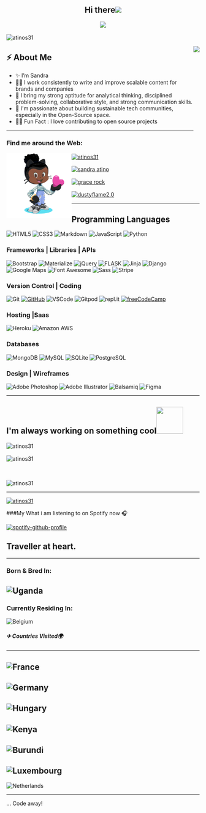 
<h2 align="center">Hi there<img src = "https://raw.githubusercontent.com/MartinHeinz/MartinHeinz/master/wave.gif" width = 30px></h2>

<!-- Animation Typing -->

<p align="center">
  <a href="https://github.com/DenverCoder1/readme-typing-svg"><img src="https://readme-typing-svg.herokuapp.com?font=Fira+Code&pause=1100&width=500&lines=I'm+Sandra+Atino.;I'm+a+Full+Stack+Developer,+tech+fanatic;"></a>
</p>

<!-- Animation Typing: END -->

<!-- Profile Views -->

<p align="left">
  <img src="https://komarev.com/ghpvc/?username=atinos31&label=Profile%20views&color=0e75b6&style=flat" alt="atinos31" />
</p>

<!-- Profile Views: END -->

<!--Image Gif-->
<img  src="https://user-images.githubusercontent.com/105108549/190127191-945c97b4-f2e8-47fe-b1da-ff678d31c0ed.gif" height="290px" align="right" />

<!-- About me section -->

<h2>⚡️ About Me</h2>

<ul>
  <li>✨ I’m Sandra </li>
  
  <li>👨‍💻 I work consistently to write and improve scalable content for brands and companies</li>
  
  <li>🔭  I bring my strong aptitude for analytical thinking, disciplined problem-solving, collaborative style, and strong communication skills.</a>
  
  <li>💬 I'm passionate about building sustainable tech communities, especially in the Open-Source space.</li>
  
  <li>🎉🌱 Fun Fact : I love contributing to open source projects</li>
</ul>

<!-- About me section: END -->

--------------------------

<h3 align="left">Find me around the Web:</h3>

<a href="https://github.com/Atinos31"><img align="left" width="170" height="170" src="Sandra-octocat-rotating.gif"></a>

<p align="left">
<a href="https://twitter.com/atinos31" target="blank"><img align="center" src="https://raw.githubusercontent.com/rahuldkjain/github-profile-readme-generator/master/src/images/icons/Social/twitter.svg" alt="atinos31" height="30" width="40" /></a></p>
<p><a href="https://www.linkedin.com/in/sandra-atino-459a231a9/" target="blank"><img align="center" src="https://raw.githubusercontent.com/rahuldkjain/github-profile-readme-generator/master/src/images/icons/Social/linked-in-alt.svg" alt="sandra atino" height="30" width="40" /></a></p>
<p><a href="https://fb.com/grace rock" target="blank"><img align="center" src="https://raw.githubusercontent.com/rahuldkjain/github-profile-readme-generator/master/src/images/icons/Social/facebook.svg" alt="grace rock" height="30" width="40" /></a></p
<p><a href="https://instagram.com/dustyflame2.0" target="blank"><img align="center" src="https://raw.githubusercontent.com/rahuldkjain/github-profile-readme-generator/master/src/images/icons/Social/instagram.svg" alt="dustyflame2.0" height="30" width="40" /></a></p>

------------------------------



 
## Programming Languages

![HTML5](https://img.shields.io/badge/HTML5%20-%23E34F26.svg?&style=for-the-badge&logo=HTML5&logoColor=FFFFFF)
![CSS3](https://img.shields.io/badge/CSS3%20-%231572B6.svg?&style=for-the-badge&logo=CSS3&logoColor=FFFFFF)
![Markdown](https://img.shields.io/badge/Markdown%20-%23000000.svg?&style=for-the-badge&logo=Markdown&logoColor=FFFFFF)
![JavaScript](https://img.shields.io/badge/JavaScript%20-%23323330.svg?&style=for-the-badge&logo=JavaScript&logoColor=F1BE32)
![Python](https://img.shields.io/badge/Python%20-%23004D7A.svg?&style=for-the-badge&logo=python&logoColor=ffdf76)


### Frameworks | Libraries | APIs
![Bootstrap](https://img.shields.io/badge/Bootstrap%20-%23563D7C.svg?&style=for-the-badge&logo=Bootstrap&logoColor=FFFFFF)
![Materialize](https://img.shields.io/badge/Materialize%20-%23EE6E73.svg?&style=for-the-badge&logo=Materialize&logoColor=FFFFFF)
![jQuery](https://img.shields.io/badge/jQuery%20-%231E2E3B.svg?&style=for-the-badge&logo=jQuery&logoColor=21ACE2)
![FLASK](https://img.shields.io/badge/flask%20-%23563F7C.svg?&style=for-the-badge&logo=Flask&logoColor=FFFF00)
![Jinja](https://img.shields.io/badge/Jinja%20-%23000000.svg?&style=for-the-badge&logo=Jinja&logoColor=B41717)
![Django](https://img.shields.io/badge/Django%20-%23092E20.svg?&style=for-the-badge&logo=Django&logoColor=FFFFFF)
![Google Maps](https://img.shields.io/badge/Google%20Maps%20-%234285F4.svg?&style=for-the-badge&logo=Google%20Maps&logoColor=FFFFFF)
![Font Awesome](https://img.shields.io/badge/Font%20Awesome%20-%23339AF0.svg?&style=for-the-badge&logo=Font%20Awesome&logoColor=FFFFFF)
![Sass](https://img.shields.io/badge/Sass%20-%23CC6699.svg?&style=for-the-badge&logo=Sass&logoColor=FFFFFF)
![Stripe](https://img.shields.io/badge/Stripe%20-%23646EDE.svg?&style=for-the-badge&logo=Stripe&logoColor=FFFFFF)

### Version Control | Coding

![Git](https://img.shields.io/badge/Git%20-%23302F2F.svg?&style=for-the-badge&logo=Git&logoColor=F05032)
[![GitHub](https://img.shields.io/badge/GitHub%20-%23181717.svg?&style=for-the-badge&logo=GitHub&logoColor=FFFFFF)](https://github.com/Atinos3)
![VSCode](https://img.shields.io/badge/VSCode%20-%232B2B30.svg?&style=for-the-badge&logo=Visual%20Studio%20Code&logoColor=007ACC)
![Gitpod](https://img.shields.io/badge/Gitpod%20-%231D1D1D.svg?&style=for-the-badge&logo=Gitpod&logoColor=FFFFFFF)
![repl.it](https://img.shields.io/badge/repl.it%20-%23101B30.svg?&style=for-the-badge&logo=repl.it&logoColor=93969C)
[![freeCodeCamp](https://img.shields.io/badge/freeCodeCamp%20-%2300471b.svg?&style=for-the-badge&logo=freeCodeCamp&logoColor=F1BE32)](https://www.freecodecamp.org/atinos31)

### Hosting |Saas
![Heroku](https://img.shields.io/badge/Heroku%20-%23430098.svg?&style=for-the-badge&logo=Heroku&logoColor=FFFFFF)
![Amazon AWS](https://img.shields.io/badge/Amazon%20AWS%20-%23232F3E.svg?&style=for-the-badge&logo=Amazon%20AWS&logoColor=FF9900)

### Databases

![MongoDB](https://img.shields.io/badge/MongoDB%20-%233F2E1E.svg?&style=for-the-badge&logo=MongoDB&logoColor=47A248)
![MySQL](https://img.shields.io/badge/MySQL%20-%2300758F.svg?&style=for-the-badge&logo=MySQL&logoColor=FFFFFF)
![SQLite](https://img.shields.io/badge/SQLite%20-%23003B57.svg?&style=for-the-badge&logo=SQLite&logoColor=FFFFFF)
![PostgreSQL](https://img.shields.io/badge/PostgreSQL%20-%23336791.svg?&style=for-the-badge&logo=PostgreSQL&logoColor=FFFFFF)


### Design | Wireframes
![Adobe Photoshop](https://img.shields.io/badge/Adobe%20Photoshop%20-%23001C25.svg?&style=for-the-badge&logo=Adobe%20Photoshop&logoColor=00C3F8)
![Adobe Illustrator](https://img.shields.io/badge/Adobe%20Illustrator%20-%23251200.svg?&style=for-the-badge&logo=Adobe%20Illustrator&logoColor=F87900)
![Balsamiq](https://img.shields.io/badge/Balsamiq%20-%23A60000.svg?&style=for-the-badge&logo=Balsamiq&logoColor=FFFFFF)
![Figma](https://img.shields.io/badge/Figma%20-%23251200.svg?&style=for-the-badge&logo=Balsamiq&logoColor=F87900)



----------------------------------------------------------------------------------------------------------------------------

I'm always working on something cool<img src="https://camo.githubusercontent.com/b0fa06ee100360ae8811a115c133de7848891e3b/68747470733a2f2f6769746875622e6769746875626173736574732e636f6d2f696d616765732f6d6f6e612d776869737065722e676966" width="70" height="70" />
---

<p><img align="center" src="https://github-readme-stats.vercel.app/api/top-langs?username=atinos31&show_icons=true&locale=en&layout=compact" alt="atinos31" /></p>


<p><img align="center" src="https://github-readme-stats.vercel.app/api?username=atinos31&show_icons=true?" alt="atinos31" /></p></br>

<p><img align="center" src="https://github-readme-streak-stats.herokuapp.com/?user=atinos31&" alt="atinos31" /></p>



-------------------------------------------------



<p align="left"> <a href="https://github.com/ryo-ma/github-profile-trophy">
<img src="https://github-profile-trophy.vercel.app/?username=atinos31" alt="atinos31" /></a> </p>

###My What i am listening to on Spotify now 🎧

[![spotify-github-profile](https://spotify-github-profile.vercel.app/api/view?uid=31ndnlpokul4ai5waytu7y2yi3su&cover_image=true&theme=default&show_offline=false&background_color=121212&bar_color=f8076d&bar_color_cover=true)](https://spotify-github-profile.vercel.app/api/view?uid=31ndnlpokul4ai5waytu7y2yi3su&redirect=true)

## Traveller at heart.
---

### Born & Bred In:

![Uganda](https://cdn.countryflags.com/thumbs/uganda/flag-400.png)
---

### Currently Residing In:

![Belgium](https://cdn.countryflags.com/thumbs/belgium/flag-400.png)
##### ✈ Countries Visited🌍
---

![France](https://cdn.countryflags.com/thumbs/france/flag-400.png)<br>
---

![Germany](https://cdn.countryflags.com/thumbs/germany/flag-400.png)<br>
---

![Hungary](https://cdn.countryflags.com/thumbs/hungary/flag-400.png)<br>
---

![Kenya](https://cdn.countryflags.com/thumbs/kenya/flag-400.png)<br>
---

![Burundi](https://cdn.countryflags.com/thumbs/burundi/flag-400.png)<br>
---

![Luxembourg](https://cdn.countryflags.com/thumbs/luxembourg/flag-400.png)<br>
---

![Netherlands](https://cdn.countryflags.com/thumbs/netherlands/flag-400.png)<br>

----------------------------------

... Code away!
